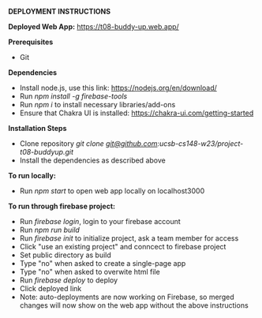 **DEPLOYMENT INSTRUCTIONS**

**Deployed Web App:** https://t08-buddy-up.web.app/

**Prerequisites**
- Git

**Dependencies**
- Install node.js, use this link: https://nodejs.org/en/download/
- Run *npm install -g firebase-tools*
- Run *npm i* to install necessary libraries/add-ons 
- Ensure that Chakra UI is installed: https://chakra-ui.com/getting-started

**Installation Steps**
- Clone repository *git clone git@github.com:ucsb-cs148-w23/project-t08-buddyup.git*
- Install the dependencies as described above

**To run locally:**
- Run *npm start* to open web app locally on localhost3000

**To run through firebase project:**
- Run *firebase login*, login to your firebase account
- Run *npm run build*
- Run *firebase init* to initialize project, ask a team member for access
- Click "use an existing project" and conncect to firebase project
- Set public directory as build
- Type "no" when asked to create a single-page app
- Type "no" when asked to overwite html file
- Run *firebase deploy* to deploy 
- Click deployed link
- Note: auto-deployments are now working on Firebase, so merged changes will now show on the web app without the above instructions
